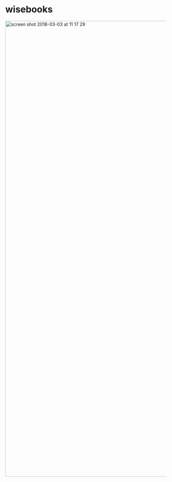 # wisebooks
<img width="1424" alt="screen shot 2018-03-03 at 11 17 29" src="https://user-images.githubusercontent.com/35608280/37224497-faf66ae0-23d3-11e8-99ab-63459dc09a6c.png">
